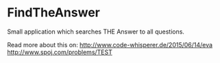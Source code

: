 # FindTheAnswer

Small application which searches THE Answer to all questions.

Read more about this on:
http://www.code-whisperer.de/2015/06/14/eva
http://www.spoj.com/problems/TEST